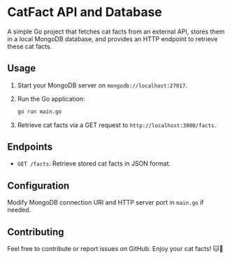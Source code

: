 # CatFact API and Database

A simple Go project that fetches cat facts from an external API, stores them in a local MongoDB database, and provides an HTTP endpoint to retrieve these cat facts.

## Usage

1. Start your MongoDB server on `mongodb://localhost:27017`.

2. Run the Go application:

   ```bash
   go run main.go
   ```

3. Retrieve cat facts via a GET request to `http://localhost:3000/facts`.

## Endpoints

- `GET /facts`: Retrieve stored cat facts in JSON format.

## Configuration

Modify MongoDB connection URI and HTTP server port in `main.go` if needed.

## Contributing

Feel free to contribute or report issues on GitHub. Enjoy your cat facts! 🐱🐾